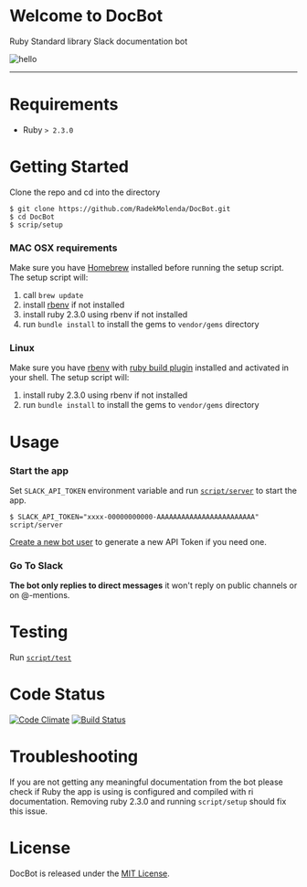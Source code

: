 # Welcome to DocBot
Ruby Standard library Slack documentation bot

![hello](https://cloud.githubusercontent.com/assets/57065/14222235/771916d8-f86e-11e5-80d7-022cd95ee3d1.gif)

---
# Requirements
* Ruby `> 2.3.0`

# Getting Started

Clone the repo and cd into the directory

```
$ git clone https://github.com/RadekMolenda/DocBot.git
$ cd DocBot
$ scrip/setup
```

### MAC OSX requirements
Make sure you have [Homebrew](http://brew.sh/) installed before running the setup script. The setup script will:

1. call `brew update`
2. install [rbenv](https://github.com/rbenv/rbenv) if not installed
3. install ruby 2.3.0 using rbenv if not installed
4. run `bundle install` to install the gems to `vendor/gems` directory

### Linux
Make sure you have [rbenv](https://github.com/rbenv/rbenv) with [ruby build plugin](https://github.com/rbenv/ruby-build) installed and activated in your shell. The setup script will:

1. install ruby 2.3.0 using rbenv if not installed
2. run `bundle install` to install the gems to `vendor/gems` directory

# Usage

### Start the app
Set `SLACK_API_TOKEN` environment variable and run [`script/server`](https://github.com/RadekMolenda/DocBot/blob/master/script/server) to start the app.

```
$ SLACK_API_TOKEN="xxxx-00000000000-AAAAAAAAAAAAAAAAAAAAAAAA" script/server
```

[Create a new bot user](https://my.slack.com/services/new/bot) to generate a new API Token if you need one.

### Go To Slack
**The bot only replies to direct messages** it won't reply on public channels or on @-mentions.

# Testing
Run [`script/test`](https://github.com/RadekMolenda/DocBot/blob/master/script/test)


# Code Status
[![Code Climate](https://codeclimate.com/github/RadekMolenda/DocBot/badges/gpa.svg)](https://codeclimate.com/github/RadekMolenda/DocBot) [![Build Status](https://travis-ci.org/RadekMolenda/DocBot.svg?branch=master)](https://travis-ci.org/RadekMolenda/DocBot)

# Troubleshooting
If you are not getting any meaningful documentation from the bot please check if Ruby the app is using is configured and compiled with ri documentation. Removing ruby 2.3.0 and running `script/setup` should fix this issue.


# License
DocBot is released under the [MIT License](http://www.opensource.org/licenses/MIT).

